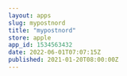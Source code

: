 ```yaml
---
layout: apps
slug: mypostnord
title: "mypostnord"
store: apple
app_id: 1534563432
date: 2022-06-01T07:07:15Z
published: 2021-01-20T08:00:00Z
---
```

